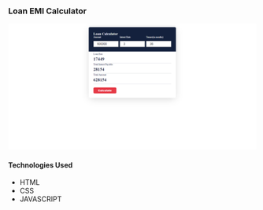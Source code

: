 ### Loan EMI Calculator

![](/Image/1665553628792.png)

#### Technologies Used
 - HTML
 - CSS
 - JAVASCRIPT